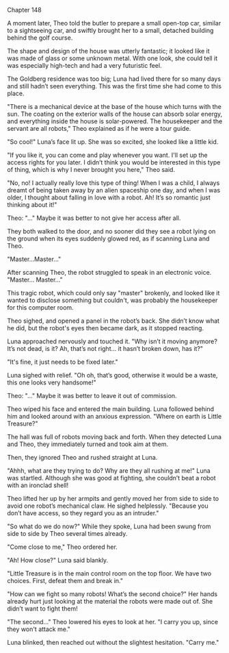 Chapter 148

A moment later, Theo told the butler to prepare a small open-top car, similar to a sightseeing car, and swiftly brought her to a small, detached building behind the golf course.


The shape and design of the house was utterly fantastic; it looked like it was made of glass or some unknown metal. With one look, she could tell it was especially high-tech and had a very futuristic feel.


The Goldberg residence was too big; Luna had lived there for so many days and still hadn’t seen everything. This was the first time she had come to this place.


"There is a mechanical device at the base of the house which turns with the sun. The coating on the exterior walls of the house can absorb solar energy, and everything inside the house is solar-powered. The housekeeper and the servant are all robots," Theo explained as if he were a tour guide.


"So cool!" Luna’s face lit up. She was so excited, she looked like a little kid.


"If you like it, you can come and play whenever you want. I'll set up the access rights for you later. I didn’t think you would be interested in this type of thing, which is why I never brought you here," Theo said.


"No, no! I actually really love this type of thing! When I was a child, I always dreamt of being taken away by an alien spaceship one day, and when I was older, I thought about falling in love with a robot. Ah! It’s so romantic just thinking about it!"


Theo: "…" Maybe it was better to not give her access after all.


They both walked to the door, and no sooner did they see a robot lying on the ground when its eyes suddenly glowed red, as if scanning Luna and Theo.


"Master…Master…"


After scanning Theo, the robot struggled to speak in an electronic voice. "Master… Master…"


This tragic robot, which could only say "master" brokenly, and looked like it wanted to disclose something but couldn't, was probably the housekeeper for this computer room.


Theo sighed, and opened a panel in the robot’s back. She didn’t know what he did, but the robot's eyes then became dark, as it stopped reacting.


Luna approached nervously and touched it. "Why isn’t it moving anymore? It’s not dead, is it? Ah, that’s not right… it hasn’t broken down, has it?"


"It's fine, it just needs to be fixed later."


Luna sighed with relief. "Oh oh, that’s good, otherwise it would be a waste, this one looks very handsome!"


Theo: "…" Maybe it was better to leave it out of commission.


Theo wiped his face and entered the main building. Luna followed behind him and looked around with an anxious expression. "Where on earth is Little Treasure?"


The hall was full of robots moving back and forth. When they detected Luna and Theo, they immediately turned and took aim at them.


Then, they ignored Theo and rushed straight at Luna.


"Ahhh, what are they trying to do? Why are they all rushing at me!" Luna was startled. Although she was good at fighting, she couldn’t beat a robot with an ironclad shell!


Theo lifted her up by her armpits and gently moved her from side to side to avoid one robot’s mechanical claw. He sighed helplessly. "Because you don’t have access, so they regard you as an intruder."


"So what do we do now?" While they spoke, Luna had been swung from side to side by Theo several times already.


"Come close to me," Theo ordered her.


"Ah! How close?" Luna said blankly.


"Little Treasure is in the main control room on the top floor. We have two choices. First, defeat them and break in."


"How can we fight so many robots! What’s the second choice?" Her hands already hurt just looking at the material the robots were made out of. She didn’t want to fight them!


"The second…" Theo lowered his eyes to look at her. "I carry you up, since they won't attack me."


Luna blinked, then reached out without the slightest hesitation. "Carry me."

